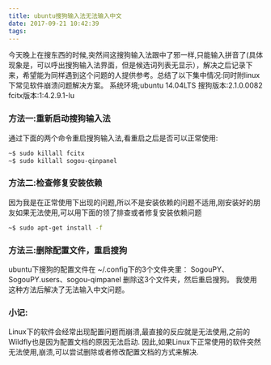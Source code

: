 ```yaml
---
title: ubuntu搜狗输入法无法输入中文
date: 2017-09-21 10:42:39
tags:
---
```


今天晚上在搜东西的时候,突然间这搜狗输入法跟中了邪一样,只能输入拼音了(具体现象是，可以呼出搜狗输入法界面，但是候选词列表无显示），解决之后记录下来，希望能为同样遇到这个问题的人提供参考。总结了以下集中情况:同时附linux下常见软件崩溃问题解决方案。
系统环境;ubuntu 14.04LTS
搜狗版本:2.1.0.0082
fcitx版本:1:4.2.9.1-lu

### 方法一:重新启动搜狗输入法
通过下面的两个命令重启搜狗输入法,看重启之后是否可以正常使用:
``` bash
~$ sudo killall fcitx
~$ sudo killall sogou-qinpanel
```

### 方法二:检查修复安装依赖
因为我是在正常使用下出现的问题,所以不是安装依赖的问题不适用,刚安装好的朋友如果无法使用,可以用下面的领了排查或者修复安装依赖问题
``` bash
~$ sudo apt-get install -f
```

### 方法三:删除配置文件，重启搜狗
ubuntu下搜狗的配置文件在 ~/.config下的3个文件夹里：
SogouPY、SogouPY.users、sogou-qimpanel
删除这3个文件夹，然后重启搜狗。
我使用这种方法后解决了无法输入中文问题。

### 小记:
Linux下的软件会经常出现配置问题而崩溃,最直接的反应就是无法使用,之前的Wildfly也是因为配置文档的原因无法启动.
因此,如果Linux下正常使用的软件突然无法使用,崩溃,可以尝试删除或者修改配置文档的方式来解决.